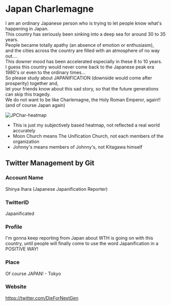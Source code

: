 # Japan Charlemagne
I am an ordinary Japanese person who is trying to let people know what's happening in Japan.  
This country has seriously been sinking into a deep sea for around 30 to 35 years.  
People became totally apathy (an absence of emotion or enthusiasm),  
and the cities across the country are filled with an atmosphere of no way out....  
This downer mood has been accelerated especially in these 8 to 10 years.  
I guess this country would never come back to the Japanese peak era 1980's or even to the ordinary times...  
So please study about JAPANIFICATION (downside would come after prosperity) together and,  
let your friends know about this sad story, so that the future generations can skip this tragedy.  
We do not want to be like Charlemagne, the Holy Roman Emperor, again!! (and of course Japan again)

![JPChar-heatmap](https://github.com/Shinya-GitHub-Center/Twitter-Japanificated/assets/129726604/9553c670-f6a5-46d0-9357-790dafd53d96)

* This is just my subjectively based heatmap, not reflected a real world accurately
* Moon Church means The Unification Church, not each members of the organization
* Johnny's means members of Johnny's, not Kitagawa himself

## Twitter Management by Git
### Account Name
Shinya Ihara (Japanese Japanification Reporter)

### TwitterID
Japanificated

### Profile
I'm gonna keep reporting from Japan about WTH is going on with this country, until people will finally come to use the word Japanification in a POSITIVE WAY!

### Place
Of course JAPAN! - Tokyo

### Website
https://twitter.com/DieForNextGen
